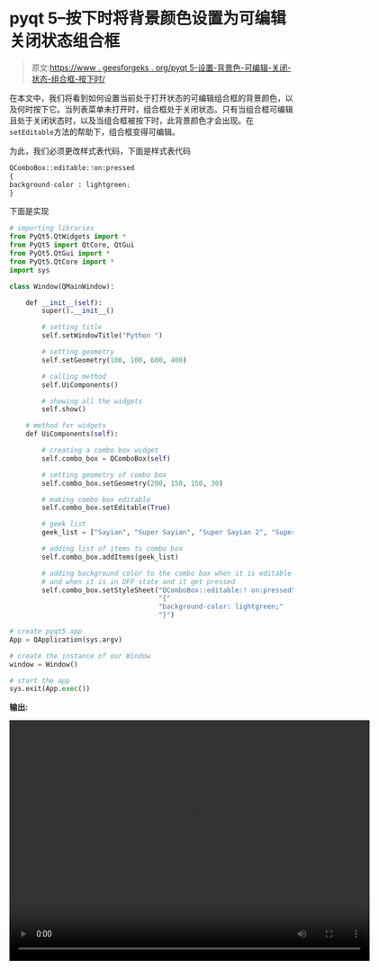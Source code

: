 # pyqt 5–按下时将背景颜色设置为可编辑关闭状态组合框

> 原文:[https://www . geesforgeks . org/pyqt 5-设置-背景色-可编辑-关闭-状态-组合框-按下时/](https://www.geeksforgeeks.org/pyqt5-set-background-color-to-editable-off-state-combobox-when-pressed/)

在本文中，我们将看到如何设置当前处于打开状态的可编辑组合框的背景颜色，以及何时按下它。当列表菜单未打开时，组合框处于关闭状态。只有当组合框可编辑且处于关闭状态时，以及当组合框被按下时，此背景颜色才会出现。在`setEditable`方法的帮助下，组合框变得可编辑。

为此，我们必须更改样式表代码，下面是样式表代码

```py
QComboBox::editable:!on:pressed
{
background-color : lightgreen;
}

```

下面是实现

```py
# importing libraries
from PyQt5.QtWidgets import * 
from PyQt5 import QtCore, QtGui
from PyQt5.QtGui import * 
from PyQt5.QtCore import * 
import sys

class Window(QMainWindow):

    def __init__(self):
        super().__init__()

        # setting title
        self.setWindowTitle("Python ")

        # setting geometry
        self.setGeometry(100, 100, 600, 400)

        # calling method
        self.UiComponents()

        # showing all the widgets
        self.show()

    # method for widgets
    def UiComponents(self):

        # creating a combo box widget
        self.combo_box = QComboBox(self)

        # setting geometry of combo box
        self.combo_box.setGeometry(200, 150, 150, 30)

        # making combo box editable
        self.combo_box.setEditable(True)

        # geek list
        geek_list = ["Sayian", "Super Sayian", "Super Sayian 2", "Super Sayian B"]

        # adding list of items to combo box
        self.combo_box.addItems(geek_list)

        # adding background color to the combo box when it is editable
        # and when it is in OFF state and it get pressed
        self.combo_box.setStyleSheet("QComboBox::editable:! on:pressed"
                                     "{"
                                     "background-color: lightgreen;"
                                     "}")

# create pyqt5 app
App = QApplication(sys.argv)

# create the instance of our Window
window = Window()

# start the app
sys.exit(App.exec())
```

**输出:**

<video class="wp-video-shortcode" id="video-399639-1" width="640" height="428" preload="metadata" controls=""><source type="video/mp4" src="https://media.geeksforgeeks.org/wp-content/uploads/20200417003842/Python-17-04-2020-00_37_14.mp4?_=1">[https://media.geeksforgeeks.org/wp-content/uploads/20200417003842/Python-17-04-2020-00_37_14.mp4](https://media.geeksforgeeks.org/wp-content/uploads/20200417003842/Python-17-04-2020-00_37_14.mp4)</video>